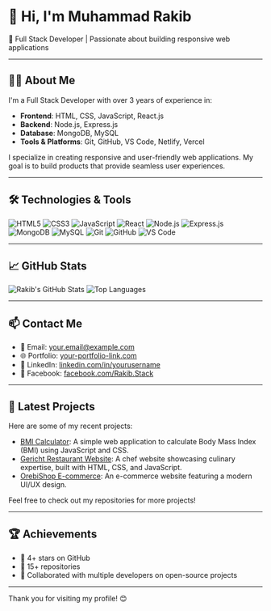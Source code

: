 # 👋 Hi, I'm Muhammad Rakib

🎯 Full Stack Developer | Passionate about building responsive web applications

---

## 🧑‍💻 About Me

I'm a Full Stack Developer with over 3 years of experience in:

- **Frontend**: HTML, CSS, JavaScript, React.js
- **Backend**: Node.js, Express.js
- **Database**: MongoDB, MySQL
- **Tools & Platforms**: Git, GitHub, VS Code, Netlify, Vercel

I specialize in creating responsive and user-friendly web applications. My goal is to build products that provide seamless user experiences.

---

## 🛠️ Technologies & Tools

![HTML5](https://img.shields.io/badge/-HTML5-E34F26?style=flat-square&logo=html5&logoColor=white)
![CSS3](https://img.shields.io/badge/-CSS3-1572B6?style=flat-square&logo=css3)
![JavaScript](https://img.shields.io/badge/-JavaScript-F7DF1E?style=flat-square&logo=javascript&logoColor=black)
![React](https://img.shields.io/badge/-React-61DAFB?style=flat-square&logo=react&logoColor=black)
![Node.js](https://img.shields.io/badge/-Node.js-339933?style=flat-square&logo=node.js&logoColor=white)
![Express.js](https://img.shields.io/badge/-Express.js-000000?style=flat-square&logo=express&logoColor=white)
![MongoDB](https://img.shields.io/badge/-MongoDB-47A248?style=flat-square&logo=mongodb&logoColor=white)
![MySQL](https://img.shields.io/badge/-MySQL-4479A1?style=flat-square&logo=mysql&logoColor=white)
![Git](https://img.shields.io/badge/-Git-F05032?style=flat-square&logo=git&logoColor=white)
![GitHub](https://img.shields.io/badge/-GitHub-181717?style=flat-square&logo=github&logoColor=white)
![VS Code](https://img.shields.io/badge/-VS%20Code-007ACC?style=flat-square&logo=visual-studio-code&logoColor=white)

---

## 📈 GitHub Stats

![Rakib's GitHub Stats](https://github-readme-stats.vercel.app/api?username=RakibStackDev&show_icons=true&theme=radical)
![Top Languages](https://github-readme-stats.vercel.app/api/top-langs/?username=RakibStackDev&layout=compact&theme=radical)

---

## 📫 Contact Me

- 📧 Email: [your.email@example.com](mailto:your.email@example.com)
- 🌐 Portfolio: [your-portfolio-link.com](https://your-portfolio-link.com)
- 💼 LinkedIn: [linkedin.com/in/yourusername](https://linkedin.com/in/yourusername)
- 📘 Facebook: [facebook.com/Rakib.Stack](https://www.facebook.com/Rakib.Stack)

---

## 📝 Latest Projects

Here are some of my recent projects:

- [BMI Calculator](https://github.com/RakibStackDev/BMI-PROJECT): A simple web application to calculate Body Mass Index (BMI) using JavaScript and CSS.
- [Gericht Restaurant Website](https://github.com/RakibStackDev/Gericht): A chef website showcasing culinary expertise, built with HTML, CSS, and JavaScript.
- [OrebiShop E-commerce](https://github.com/RakibStackDev/OrebiShop): An e-commerce website featuring a modern UI/UX design.

Feel free to check out my repositories for more projects!

---

## 🏆 Achievements

- 🌟 4+ stars on GitHub
- 📁 15+ repositories
- 👥 Collaborated with multiple developers on open-source projects

---

Thank you for visiting my profile! 😊
